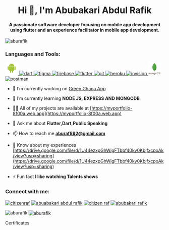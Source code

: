 <h1 align="center">Hi 👋, I'm Abubakari Abdul Rafik</h1>
<h4 align="center">A passionate software developer focusing on mobile app development using flutter and an experience facilitator in mobile app development.</h4>

<p align="left"> <img src="https://komarev.com/ghpvc/?username=aburafik&label=Profile%20views&color=0e75b6&style=flat" alt="aburafik" /> </p>

<!-- <p align="left"> <a href="https://github.com/ryo-ma/github-profile-trophy"><img src="https://github-profile-trophy.vercel.app/?username=aburafik" alt="aburafik" /></a> </p>

<p align="left"> <a href="https://twitter.com/citizenraf" target="blank"><img src="https://img.shields.io/twitter/follow/citizenraf?logo=twitter&style=for-the-badge" alt="citizenraf" /></a> </p> -->
<h3 align="left">Languages and Tools:</h3>
<p align="left"> <a href="https://developer.android.com" target="_blank" rel="noreferrer"> <img src="https://raw.githubusercontent.com/devicons/devicon/master/icons/android/android-original-wordmark.svg" alt="android" width="40" height="40"/> </a> <a href="https://dart.dev" target="_blank" rel="noreferrer"> <img src="https://www.vectorlogo.zone/logos/dartlang/dartlang-icon.svg" alt="dart" width="40" height="40"/> </a> <a href="https://www.figma.com/" target="_blank" rel="noreferrer"> <img src="https://www.vectorlogo.zone/logos/figma/figma-icon.svg" alt="figma" width="40" height="40"/> </a> <a href="https://firebase.google.com/" target="_blank" rel="noreferrer"> <img src="https://www.vectorlogo.zone/logos/firebase/firebase-icon.svg" alt="firebase" width="40" height="40"/> </a> <a href="https://flutter.dev" target="_blank" rel="noreferrer"> <img src="https://www.vectorlogo.zone/logos/flutterio/flutterio-icon.svg" alt="flutter" width="40" height="40"/> </a> <a href="https://git-scm.com/" target="_blank" rel="noreferrer"> <img src="https://www.vectorlogo.zone/logos/git-scm/git-scm-icon.svg" alt="git" width="40" height="40"/> </a> <a href="https://heroku.com" target="_blank" rel="noreferrer"> <img src="https://www.vectorlogo.zone/logos/heroku/heroku-icon.svg" alt="heroku" width="40" height="40"/> </a> <a href="https://www.invisionapp.com/" target="_blank" rel="noreferrer"> <img src="https://www.vectorlogo.zone/logos/invisionapp/invisionapp-icon.svg" alt="invision" width="40" height="40"/> <a href="https://app.clickup.com" target="_blank" rel="noreferrer">        </a> <a href="https://www.mongodb.com/" target="_blank" rel="noreferrer"> <img src="https://raw.githubusercontent.com/devicons/devicon/master/icons/mongodb/mongodb-original-wordmark.svg" alt="mongodb" width="40" height="40"/> </a> <a href="https://postman.com" target="_blank" rel="noreferrer"> <img src="https://www.vectorlogo.zone/logos/getpostman/getpostman-icon.svg" alt="postman" width="40" height="40"/> </a> </p>


- 🔭 I’m currently working on [Green Ghana App](https://github.com/Aburafik/Green-Ghana)

- 🌱 I’m currently learning **NODE JS, EXPRESS AND MONGODB**

- 👨‍💻 All of my projects are available at [https://myportfolio-8f00a.web.app](https://myportfolio-8f00a.web.app)

- 💬 Ask me about **Flutter,Dart,Public Speaking**

- 📫 How to reach me **aburaf892@gmail.com**

- 📄 Know about my experiences [https://drive.google.com/file/d/1U44ezxpGhWigFTbbf40ky0KbjfxcpoAk/view?usp=sharing](https://drive.google.com/file/d/1U44ezxpGhWigFTbbf40ky0KbjfxcpoAk/view?usp=sharing)

- ⚡ Fun fact **I like watching Talents shows**

<h3 align="left">Connect with me:</h3>
<p align="left">
<a href="https://twitter.com/citizenraf" target="blank"><img align="center" src="https://raw.githubusercontent.com/rahuldkjain/github-profile-readme-generator/master/src/images/icons/Social/twitter.svg" alt="citizenraf" height="30" width="40" /></a>
<a href="https://linkedin.com/in/abuabakari abdul rafik" target="blank"><img align="center" src="https://raw.githubusercontent.com/rahuldkjain/github-profile-readme-generator/master/src/images/icons/Social/linked-in-alt.svg" alt="abuabakari abdul rafik" height="30" width="40" /></a>
<a href="https://fb.com/citizen raf" target="blank"><img align="center" src="https://raw.githubusercontent.com/rahuldkjain/github-profile-readme-generator/master/src/images/icons/Social/facebook.svg" alt="citizen raf" height="30" width="40" /></a>
<a href="https://www.behance.net/abubakari rafik" target="blank"><img align="center" src="https://raw.githubusercontent.com/rahuldkjain/github-profile-readme-generator/master/src/images/icons/Social/behance.svg" alt="abubakari rafik" height="30" width="40" /></a>
</p>



<p><img align="left" src="https://github-readme-stats.vercel.app/api/top-langs?username=aburafik&show_icons=true&locale=en&layout=compact" alt="aburafik" /></p>

<p>&nbsp;<img align="center" src="https://github-readme-stats.vercel.app/api?username=aburafik&show_icons=true&locale=en" alt="aburafik" /></p>

<p> Certificates</p>


